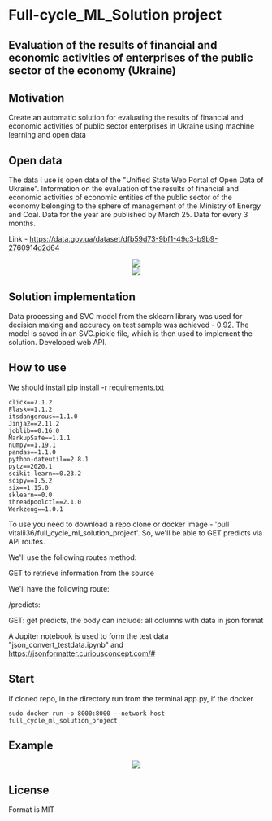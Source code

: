 # Full-cycle_ML_Solution project
## Evaluation of the results of financial and economic activities of enterprises of the public sector of the economy (Ukraine)

## Motivation
Create an automatic solution for evaluating the results of financial and economic
activities of public sector enterprises in Ukraine using machine learning and open
data

## Open data


The data I use is open data of the "Unified State Web Portal of Open Data of Ukraine".
Information on the evaluation of the results of financial and economic activities of 
economic entities of the public sector of the economy belonging to the sphere of 
management of the Ministry of Energy and Coal. Data for the year are published by
March 25. Data for every 3 months.    

Link - https://data.gov.ua/dataset/dfb59d73-9bf1-49c3-b9b9-2760914d2d64

<div align="center">
    <img align="center" src="https://github.com/Vitalii36/full-cycle_ML_Solution/tree/master/image_readme/Logo.png?raw=true">
</div>

<div align="center">
    <img align="center" src="https://github.com/Vitalii36/full-cycle_ML_Solution/tree/master/image_readme/Table.png?raw=true">
</div>

## Solution implementation

Data processing and SVC model from the sklearn library was used for decision making and accuracy on test sample was achieved - 0.92. The model is saved in an SVC.pickle file, which is then 
used to implement the solution. Developed web API.

## How to use
We should install pip install -r requirements.txt
    
    click==7.1.2
    Flask==1.1.2
    itsdangerous==1.1.0
    Jinja2==2.11.2
    joblib==0.16.0
    MarkupSafe==1.1.1
    numpy==1.19.1
    pandas==1.1.0
    python-dateutil==2.8.1
    pytz==2020.1
    scikit-learn==0.23.2
    scipy==1.5.2
    six==1.15.0
    sklearn==0.0
    threadpoolctl==2.1.0
    Werkzeug==1.0.1
    
To use you need to download a repo clone or docker image - 'pull vitalii36/full_cycle_ml_solution_project'.
So, we'll be able to GET predicts via API routes.   
    
We'll use the following routes method:

GET to retrieve information from the source

We'll have the following route:

/predicts:

GET: get predicts, the body can include:
all columns with data in json format

A Jupiter notebook is used to form the test data "json_convert_testdata.ipynb"
and https://jsonformatter.curiousconcept.com/#

## Start
If cloned repo, in the directory run from the terminal app.py, if the docker 
    
    sudo docker run -p 8000:8000 --network host full_cycle_ml_solution_project

## Example

<div align="center">
    <img align="center" src="https://github.com/Vitalii36/full-cycle_ML_Solution/tree/master/image_readme/Example_1.png?raw=true">
</div>


## License
Format is MIT
